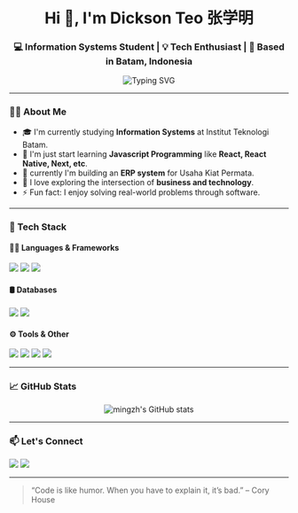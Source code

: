 <h1 align="center">Hi 👋, I'm Dickson Teo 张学明</h1>
<h3 align="center">💻 Information Systems Student | 💡 Tech Enthusiast | 📍 Based in Batam, Indonesia</h3>

<p align="center">
  <img src="https://readme-typing-svg.demolab.com?font=Fira+Code&pause=1000&color=0AE6E6&center=true&width=435&lines=Welcome+to+my+GitHub!;I'm+an+Information+Systems+Student;Currently+learning+Laravel%2C+%26+React+Native" alt="Typing SVG" />
</p>

---

### 👨‍🎓 About Me
- 🎓 I'm currently studying **Information Systems** at Institut Teknologi Batam.
- 🧠 I'm just start learning **Javascript Programming** like **React, React Native, Next, etc**.
- 🔭 currently I'm building an **ERP system** for Usaha Kiat Permata.
- 🌱 I love exploring the intersection of **business and technology**.
- ⚡ Fun fact: I enjoy solving real-world problems through software.

---

### 💼 Tech Stack
#### 👨‍💻 Languages & Frameworks
<p>
  <img src="https://img.shields.io/badge/PHP-777BB4?style=for-the-badge&logo=php&logoColor=white"/>
  <img src="https://img.shields.io/badge/Laravel-E34F26?style=for-the-badge&logo=laravel&logoColor=white"/>
  <img src="https://img.shields.io/badge/React_Native-61DAFB?style=for-the-badge&logo=react&logoColor=black"/>
</p>

#### 🛢️ Databases
<p>
  <img src="https://img.shields.io/badge/MySQL-4479A1?style=for-the-badge&logo=mysql&logoColor=white"/>
  <img src="https://img.shields.io/badge/PostgreSQL-336791?style=for-the-badge&logo=postgresql&logoColor=white"/>
</p>

#### ⚙️ Tools & Other
<p>
  <img src="https://img.shields.io/badge/Git-F05032?style=for-the-badge&logo=git&logoColor=white"/>
  <img src="https://img.shields.io/badge/GitHub-181717?style=for-the-badge&logo=github&logoColor=white"/>
  <img src="https://img.shields.io/badge/VSCode-007ACC?style=for-the-badge&logo=visual-studio-code&logoColor=white"/>
  <img src="https://img.shields.io/badge/Figma-F24E1E?style=for-the-badge&logo=figma&logoColor=white"/>
</p>

---

### 📈 GitHub Stats
<p align="center">
  <img src="https://github-readme-stats.vercel.app/api?username=mingzh&show_icons=true&theme=tokyonight" alt="mingzh's GitHub stats"/>
  <br>
  <!-- <img src="https://github-readme-streak-stats.herokuapp.com/?user=mingzh&theme=tokyonight" alt="GitHub Streak"/> -->
</p>

---

### 📫 Let's Connect
<p>
  <a href="mailto:dcksnteo@gmail.com"><img src="https://img.shields.io/badge/Email-D14836?style=for-the-badge&logo=gmail&logoColor=white"/></a>
  <a href="https://www.linkedin.com/in/dickson-teo-22949223a/"><img src="https://img.shields.io/badge/LinkedIn-0A66C2?style=for-the-badge&logo=linkedin&logoColor=white"/></a>
</p>

---

> “Code is like humor. When you have to explain it, it’s bad.” – Cory House

